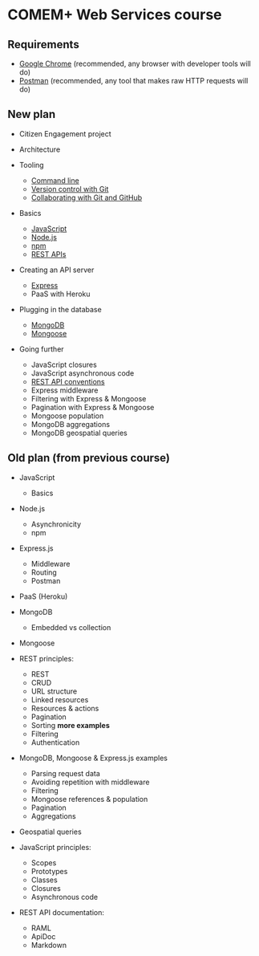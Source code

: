 # COMEM+ Web Services course



## Requirements

* [Google Chrome][chrome] (recommended, any browser with developer tools will do)
* [Postman][postman] (recommended, any tool that makes raw HTTP requests will do)



## New plan

* Citizen Engagement project
* Architecture

* Tooling
  * [Command line](https://github.com/MediaComem/comem-webdev/tree/master/subjects/cli)
  * [Version control with Git](https://github.com/MediaComem/comem-webdev/tree/master/subjects/git)
  * [Collaborating with Git and GitHub](https://github.com/MediaComem/comem-webdev/tree/master/subjects/git-collaborating)

* Basics
  * [JavaScript](https://github.com/MediaComem/comem-webdev/tree/master/subjects/js)
  * [Node.js](https://github.com/MediaComem/comem-webdev/tree/master/subjects/node)
  * [npm](https://github.com/MediaComem/comem-webdev/tree/master/subjects/npm)
  * [REST APIs](https://github.com/MediaComem/comem-webdev/tree/master/subjects/rest)

* Creating an API server
  * [Express](https://github.com/MediaComem/comem-webdev/tree/master/subjects/express)
  * PaaS with Heroku

* Plugging in the database
  * [MongoDB](https://github.com/MediaComem/comem-webdev/tree/master/subjects/mongodb)
  * [Mongoose](https://github.com/MediaComem/comem-webdev/tree/master/subjects/mongoose)

* Going further
  * JavaScript closures
  * JavaScript asynchronous code
  * [REST API conventions](https://github.com/MediaComem/comem-webdev/tree/master/subjects/rest-conventions)
  * Express middleware
  * Filtering with Express & Mongoose
  * Pagination with Express & Mongoose
  * Mongoose population
  * MongoDB aggregations
  * MongoDB geospatial queries



## Old plan (from previous course)

* JavaScript
  * Basics

* Node.js
  * Asynchronicity
  * npm

* Express.js
  * Middleware
  * Routing
  * Postman

* PaaS (Heroku)

* MongoDB
  * Embedded vs collection

* Mongoose

* REST principles:
  * REST
  * CRUD
  * URL structure
  * Linked resources
  * Resources & actions
  * Pagination
  * Sorting **more examples**
  * Filtering
  * Authentication

* MongoDB, Mongoose & Express.js examples
  * Parsing request data
  * Avoiding repetition with middleware
  * Filtering
  * Mongoose references & population
  * Pagination
  * Aggregations

* Geospatial queries

* JavaScript principles:
  * Scopes
  * Prototypes
  * Classes
  * Closures
  * Asynchronous code

* REST API documentation:
  * RAML
  * ApiDoc
  * Markdown



[chrome]: https://www.google.com/chrome/
[postman]: https://www.getpostman.com
